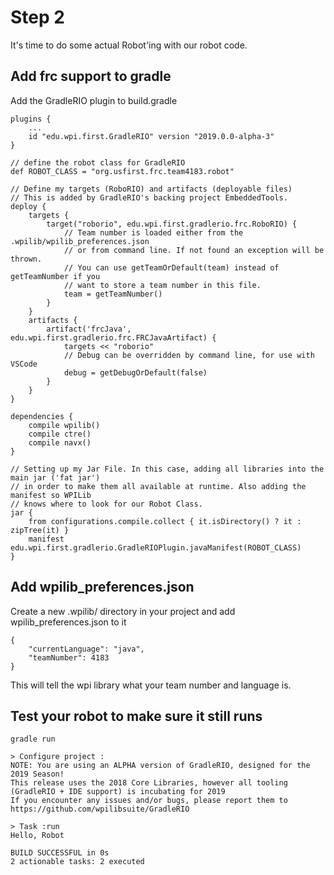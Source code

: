 # Step 2

It's time to do some actual Robot'ing with our robot code.

## Add frc support to gradle

Add the GradleRIO plugin to build.gradle

    plugins {
        ...
        id "edu.wpi.first.GradleRIO" version "2019.0.0-alpha-3"
    }

    // define the robot class for GradleRIO
    def ROBOT_CLASS = "org.usfirst.frc.team4183.robot"

    // Define my targets (RoboRIO) and artifacts (deployable files)
    // This is added by GradleRIO's backing project EmbeddedTools.
    deploy {
        targets {
            target("roborio", edu.wpi.first.gradlerio.frc.RoboRIO) {
                // Team number is loaded either from the .wpilib/wpilib_preferences.json
                // or from command line. If not found an exception will be thrown.
                // You can use getTeamOrDefault(team) instead of getTeamNumber if you
                // want to store a team number in this file.
                team = getTeamNumber()
            }
        }
        artifacts {
            artifact('frcJava', edu.wpi.first.gradlerio.frc.FRCJavaArtifact) {
                targets << "roborio"
                // Debug can be overridden by command line, for use with VSCode
                debug = getDebugOrDefault(false)
            }
        }
    }

    dependencies {
        compile wpilib()
        compile ctre()
        compile navx()
    }

    // Setting up my Jar File. In this case, adding all libraries into the main jar ('fat jar')
    // in order to make them all available at runtime. Also adding the manifest so WPILib
    // knows where to look for our Robot Class.
    jar {
        from configurations.compile.collect { it.isDirectory() ? it : zipTree(it) }
        manifest edu.wpi.first.gradlerio.GradleRIOPlugin.javaManifest(ROBOT_CLASS)
    }

## Add wpilib_preferences.json

Create a new .wpilib/ directory in your project and add wpilib_preferences.json to it

    {
        "currentLanguage": "java",
        "teamNumber": 4183
    }

This will tell the wpi library what your team number and language is.

## Test your robot to make sure it still runs

    gradle run

    > Configure project :
    NOTE: You are using an ALPHA version of GradleRIO, designed for the 2019 Season!
    This release uses the 2018 Core Libraries, however all tooling (GradleRIO + IDE support) is incubating for 2019
    If you encounter any issues and/or bugs, please report them to https://github.com/wpilibsuite/GradleRIO

    > Task :run
    Hello, Robot

    BUILD SUCCESSFUL in 0s
    2 actionable tasks: 2 executed
